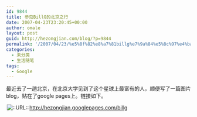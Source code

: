 ```yaml
---
id: 9844
title: 参见BillG的北京之行
date: 2007-04-23T23:20:45+00:00
author: omale
layout: post
guid: http://hezongjian.com/blog/?p=9844
permalink: '/2007/04/23/%e5%8f%82%e8%a7%81billg%e7%9a%84%e5%8c%97%e4%ba%ac%e4%b9%8b%e8%a1%8c/'
categories:
  - 未分类
  - 生活随笔
tags:
  - Google
---
```

最近去了一趟北京，在北京大学见到了这个星球上最富有的人，顺便写了一篇图片blog，贴在了google&nbsp;pages上。链接如下。

<img src=http://style.blogcn.com/blogcnpage/style/images/images/aurl.gif align=absbottom hspace=2 alt='::URL::' border=0><a href='http://hezongjian.googlepages.com/billg' target=_blank>http://hezongjian.googlepages.com/billg</a>